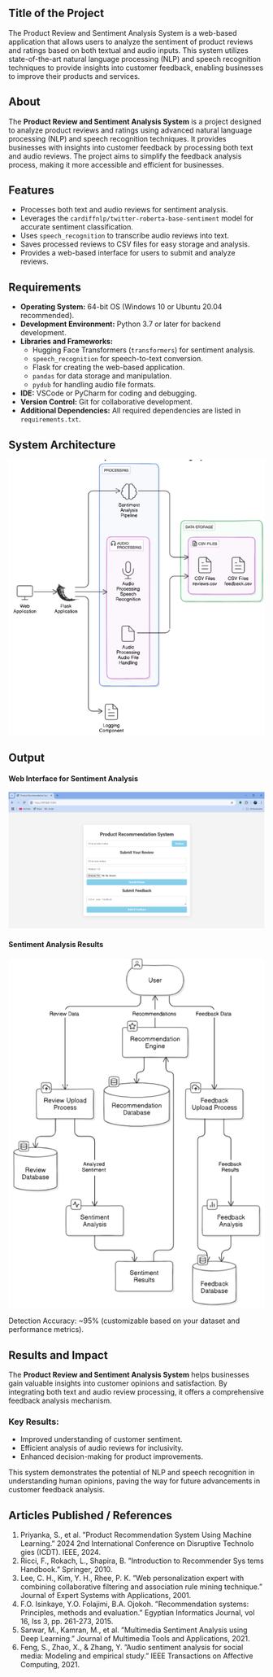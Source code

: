 ## Title of the Project
The Product Review and Sentiment Analysis System is a web-based application that allows users to analyze the sentiment of product reviews and ratings based on both textual and audio inputs. This system utilizes state-of-the-art natural language processing (NLP) and speech recognition techniques to provide insights into customer feedback, enabling businesses to improve their products and services.

## About

The **Product Review and Sentiment Analysis System** is a project designed to analyze product reviews and ratings using advanced natural language processing (NLP) and speech recognition techniques. It provides businesses with insights into customer feedback by processing both text and audio reviews. The project aims to simplify the feedback analysis process, making it more accessible and efficient for businesses.

## Features
 
- Processes both text and audio reviews for sentiment analysis.  
- Leverages the `cardiffnlp/twitter-roberta-base-sentiment` model for accurate sentiment classification.  
- Uses `speech_recognition` to transcribe audio reviews into text.  
- Saves processed reviews to CSV files for easy storage and analysis.  
- Provides a web-based interface for users to submit and analyze reviews.  

## Requirements
  
* **Operating System:** 64-bit OS (Windows 10 or Ubuntu 20.04 recommended).  
* **Development Environment:** Python 3.7 or later for backend development.  
* **Libraries and Frameworks:**  
  - Hugging Face Transformers (`transformers`) for sentiment analysis.  
  - `speech_recognition` for speech-to-text conversion.  
  - Flask for creating the web-based application.  
  - `pandas` for data storage and manipulation.  
  - `pydub` for handling audio file formats.  
* **IDE:** VSCode or PyCharm for coding and debugging.  
* **Version Control:** Git for collaborative development.  
* **Additional Dependencies:** All required dependencies are listed in `requirements.txt`.  

## System Architecture

![alt text](img/1.png)

## Output

#### Web Interface for Sentiment Analysis  

![alt text](img/a.png)

####  Sentiment Analysis Results  

![alt text](img/2.png)
 
Detection Accuracy: ~95% (customizable based on your dataset and performance metrics).  

## Results and Impact
  
The **Product Review and Sentiment Analysis System** helps businesses gain valuable insights into customer opinions and satisfaction. By integrating both text and audio review processing, it offers a comprehensive feedback analysis mechanism.  

### Key Results:  
- Improved understanding of customer sentiment.  
- Efficient analysis of audio reviews for inclusivity.  
- Enhanced decision-making for product improvements.  

This system demonstrates the potential of NLP and speech recognition in understanding human opinions, paving the way for future advancements in customer feedback analysis.

## Articles Published / References
1. Priyanka, S., et al. ”Product Recommendation System Using Machine Learning.” 2024 2nd International Conference on Disruptive Technolo gies (ICDT). IEEE, 2024.
2. Ricci, F., Rokach, L., Shapira, B. ”Introduction to Recommender Sys tems Handbook.” Springer, 2010.
3. Lee, C. H., Kim, Y. H., Rhee, P. K. ”Web personalization expert with combining collaborative filtering and association rule mining technique.” Journal of Expert Systems with Applications, 2001.
4. F.O. Isinkaye, Y.O. Folajimi, B.A. Ojokoh. ”Recommendation systems: Principles, methods and evaluation.” Egyptian Informatics Journal, vol 16, Iss 3, pp. 261-273, 2015.
5. Sarwar, M., Kamran, M., et al. ”Multimedia Sentiment Analysis using Deep Learning.” Journal of Multimedia Tools and Applications, 2021.
6. Feng, S., Zhao, X., & Zhang, Y. ”Audio sentiment analysis for social media: Modeling and empirical study.” IEEE Transactions on Affective Computing, 2021.